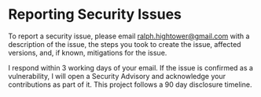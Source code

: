 # Reporting Security Issues

To report a security issue, please email [ralph.hightower@gmail.com](milto:ralph.hightower@gmail.com)
with a description of the issue, the steps you took to create the issue,
affected versions, and, if known, mitigations for the issue.

I respond within 3 working days of your email. If the issue is confirmed as a vulnerability,
I will open a Security Advisory and acknowledge your contributions as part of it. This project
follows a 90 day disclosure timeline.